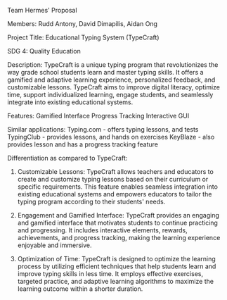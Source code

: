 Team Hermes' Proposal

Members: Rudd Antony, David Dimapilis, Aidan Ong

Project Title: Educational Typing System (TypeCraft)

SDG 4: Quality Education

Description: TypeCraft is a unique typing program that revolutionizes the way grade school students learn and master typing skills. It offers a gamified and adaptive learning experience, personalized feedback, and customizable lessons. TypeCraft aims to improve digital literacy, optimize time, support individualized learning, engage students, and seamlessly integrate into existing educational systems.

Features: Gamified Interface
Progress Tracking
Interactive GUI

Similar applications: 
Typing.com - offers typing lessons, and tests
TypingClub - provides lessons, and hands on exercises
KeyBlaze - also provides lesson and has a progress tracking feature

Differentiation as compared to TypeCraft:
1. Customizable Lessons: TypeCraft allows teachers and educators to create and customize typing lessons based on their curriculum or specific requirements. This feature enables seamless integration into existing educational systems and empowers educators to tailor the typing program according to their students' needs.

2. Engagement and Gamified Interface: TypeCraft provides an engaging and gamified interface that motivates students to continue practicing and progressing. It includes interactive elements, rewards, achievements, and progress tracking, making the learning experience enjoyable and immersive.

3. Optimization of Time: TypeCraft is designed to optimize the learning process by utilizing efficient techniques that help students learn and improve typing skills in less time. It employs effective exercises, targeted practice, and adaptive learning algorithms to maximize the learning outcome within a shorter duration.
